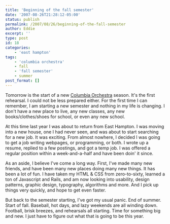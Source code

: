 ```yaml
---
title: 'Beginning of the fall semester'
date: '2007-08-26T21:28:12-05:00'
status: publish
permalink: /2007/08/26/beginning-of-the-fall-semester
author: Eddie
excerpt: ''
type: post
id: 18
categories:
    - 'east hampton'
tags:
    - 'columbia orchestra'
    - fall
    - 'fall semester'
    - summer
post_format: []
---
```

Tomorrow is the start of a new [Columbia Orchestra](http://www.columbiaorchestra.org) season. It's the first rehearsal. I could not be less prepared either. For the first time I can remember, I am starting a new semester and nothing in my life is changing. I don't have a new place to live, any new classes, any new books/clothes/shoes for school, or even any new school.

At this time last year I was about to return from East Hampton. I was moving into a new house, one I had never seen, and was about to start searching for a new job. It was exciting. From almost nowhere, I decided I was going to get a job writing webpages, or programming, or both. I wrote up a resume, replied to a few postings, and got a temp job. I was offered a regular position within a week-and-a-half and have been doin' it since.

As an aside, I believe I've come a long way. First, I've made many new friends, and have been many new places doing many new things. It has been a lot of fun. I have taken my HTML &amp; CSS from zero-to-sixty, learned a ton of Javascript and Rails, and am now looking into usability, design patterns, graphic design, typography, algorithms and more. And I pick up things very quickly, and hope to get even faster.

But back to the semester starting, I've got my usual panic. End of summer. Start of fall. Baseball, hot days, and lazy weekends are all winding down. Football, brisk breezes, and rehearsals all starting. Time for something big and new. I just have to figure out what that is going to be this year.